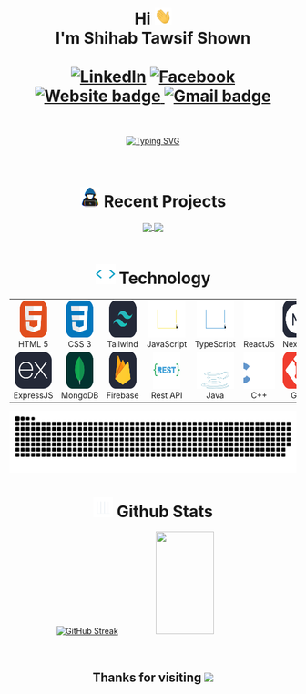 <h1 align="center">
    Hi <img src="./assets/Hi.gif" width="30px"> <br>
    I'm <b>Shihab Tawsif Shown</b> <br><br> 
    <a href="https://www.linkedin.com/in/shihab-shown/"><img src="https://img.shields.io/badge/Linkedin-0077b5?style=flat&logo=linkedin" alt="LinkedIn" height=25px, width=100px></a>
    <a href="https://www.facebook.com/shihab.shown"><img alt="Facebook" src="https://img.shields.io/badge/Facebook-1877F2?style=flat&logo=facebook&logoColor=white" height=25px, width=105px></a>
    <a href="https://hirakawas-fantastic-site.webflow.io/"><img alt="Website badge" src="https://img.shields.io/badge/Potfolio-EC8B00?logo=google-chrome&logoColor=white" height=25px, width=90px>
    </a>
    <a href="mailto:sadadrana@gmail.com"><img alt="Gmail badge" src="https://img.shields.io/badge/Gmail-E34133?logo=gmail&logoColor=white" height=25px, width=80px></a>
</h1>
<br>
<br>
<div align="center">
  <a href="https://git.io/typing-svg"><img src="https://readme-typing-svg.demolab.com?font=Fira+Code&size=24&pause=1000&color=27F75E&random=false&width=435&lines=Passionate+Web+Developer;Beautiful+%26+Responsive+Design%2C+MERN+stack" alt="Typing SVG" /></a>
</div>
<br>
<br>

<!-- <h1 align="center">STUDY</h1>

<table style="border-collapse: collapse;" align="center">
    <tr>
        <td align="center">
            <img src="./assets/logo.png" alt="nsu logo" width="120px">
        </td>
        <td>
            <h3 style="margin: 0;">North South University
</h3> 
            <sup style="color: gray;">2022 - 2026</sup>
            <p>Bachelor of <b>Computer Science and Engineering</b></p>
        </td>
    </tr>
</table> -->

<h1 align="center"><img src="./assets/about_me.gif" width="35px"> Recent Projects</h1>
<div align="center">
<a href="https://github.com/Shown246/Bing-Wallpaper">
  <img align="center" src="https://github-readme-stats.vercel.app/api/pin/?username=Shown246&repo=Bing-Wallpaper&theme=blue-green" />
</a>
<a href="https://github.com/Shown246/LeetCode-Problem-Solving">
  <img align="center" src="https://github-readme-stats.vercel.app/api/pin/?username=Shown246&repo=LeetCode-Problem-Solving&theme=blue-green" />
</a>
</div>

<br>
<h1 align="center"><img src="./assets/giphy.gif" width="35px"> Technology</h1>

<table align="center">
  <tr>
    <td align="center"  width="96">
        <img src="./assets/HTML.svg" width="48" height="65" alt="HTML5" />
      <br>HTML 5
    </td>
    <td align="center" width="96">
        <img src="./assets/CSS.svg" width="48" height="65" alt="css" />
      <br>CSS 3
    </td>
    <td align="center" width="96">
        <img src="./assets/TailwindCSS-Dark.svg" width="48" height="65" alt="tailwind" />
      <br>Tailwind
    </td>
    <td align="center" width="96">
        <img src="./assets/js-icon.svg" alt="icon" width="65" height="65" />
      <br>JavaScript
    </td>
    <td align="center" width="96">
        <img src="./assets/ts-icon.svg" alt="icon" width="65" height="65" />
      <br>TypeScript
    </td>
    <td align="center" width="96">
        <img src="./assets/react-icon.svg" alt="icon" width="65" height="65" />
      <br>ReactJS
    <td align="center" width="96">
        <img src="./assets/NextJS-Dark.svg" alt="icon" width="65" height="65" />
      <br>NextJS
    </td>
    </td>
    <td align="center" width="96">
        <img src="./assets/NodeJS-Dark.svg" width="48" height="65" alt="Nodejs" />
      <br>NodeJS
    </td>
  </tr>
  <tr>
    <td align="center" width="96">
        <img src="./assets/ExpressJS-Dark.svg" alt="icon" width="65" height="65" />
      <br>ExpressJS
    </td>
    <td align="center" width="96">
        <img src="./assets/MongoDB.svg" width="48" height="65" alt="MongoDB" />
      <br>MongoDB
    </td>    
    <td align="center" width="96">
        <img src="./assets/Firebase-Dark.svg" width="48" height="65" alt="MongoDB" />
      <br>Firebase
    </td>    
    <td align="center" width="96">
        <img src="./assets/restapi-icon.svg" width="48" height="65" alt="MongoDB" />
      <br>Rest API
    </td>    
    <td align="center" width="96">
        <img src="./assets/java-icon.svg" alt="icon" width="65" height="65" />
      <br>Java
    </td>
    <td align="center" width="96">
        <img src="./assets/cpp-icon.svg" alt="icon" width="65" height="65" />
        <br>C++
    </td>
    <td align="center" width="96"> 
        <img src="./assets/Git.svg" width="48" height="65" alt="Git" />
      <br>Git
    </td>
    <td align="center" width="96">
        <img src="./assets/mysql-icon.svg" alt="icon" width="65" height="65" />
      <br>MySQL
    </td>
  </tr>
</table>

<div align="center"><img src="./assets/grid-snake.svg" alt="e" style="max-width: 100%;"></div>


<h1 align="center"><img src="./assets/giphy (1).gif" width="35px"> Github Stats</h1>
<p align="center">
<a href="https://git.io/streak-stats"><img src="https://github-readme-streak-stats.herokuapp.com?user=Shown246&theme=blue-green&hide_border=true&date_format=j%20M%5B%20Y%5D" alt="GitHub Streak" /></a>
<img width="45%" height="180em" src="https://github-readme-stats-eight-theta.vercel.app/api/top-langs/?username=Shown246&theme=blue-green&exclude_repo=KNN-Image-Classification&show_icons=true&hide_border=true&layout=compact"/>
</p>
<br>

<div align="center">
    <h2>Thanks for visiting <img height="40" src="https://emoji.gg/assets/emoji/7333-parrotdance.gif"></h2>
</div>
